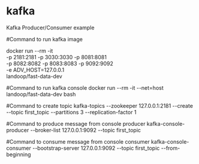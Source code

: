 # kafka
Kafka Producer/Consumer example

#Command to run kafka image

docker run --rm -it \
	-p 2181:2181 -p 3030:3030 -p 8081:8081 \
	-p 8082:8082 -p 8083:8083 -p 9092:9092 \
	-e ADV_HOST=127.0.0.1 \
	landoop/fast-data-dev
  
  #Command to run kafka console
  docker run --rm -it --net=host landoop/fast-data-dev bash
  
  #Command to create topic
  kafka-topics --zookeeper 127.0.0.1:2181 --create --topic first_topic --partitions 3 --replication-factor 1
  
  #Command to produce message from console producer
  kafka-console-producer --broker-list 127.0.0.1:9092 --topic first_topic
  
  #Command to consume message from console consumer
  kafka-console-consumer --bootstrap-server 127.0.0.1:9092 --topic first_topic --from-beginning
